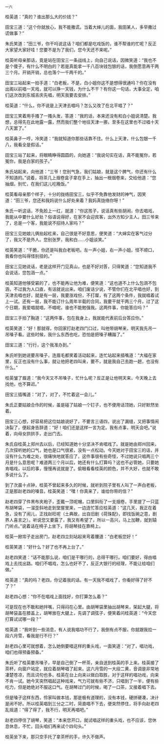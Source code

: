     一六 

   桂英道：“真的？谁出那么大的价钱？”

   田宝三道：“这个你就放心，我不能撒谎。当着大婶儿的面，我田某人，多早撒过谎做事？”

   朱氏笑道：“田三爷，你干吗说这话？咱们都是吃戏饭的，谁不帮谁的忙呢？反正大家望大家好哇！您要不是为了我们，您今天还不来呢。”

   桂英听母亲那话，竟是站在田宝三一条战线上，向自己说话，因微笑道：“我也不是个傻子，有什么不明白的？若是真能拿一千八百块钱包银的话，我倒愿意再干两三个月。开销开销，总也落个一千两千的。”

   田宝三站起来一拍手道：“白老板，不是，白小姐你这不是想得很通吗？你在没有出阁以前唱一天戏，就可以挣一天钱，为什么不干？有你这一句话，大事全定，咱们这次改到东城吉庆先唱，明天我要去安排。”

   桂英道：“什么，你不说是上天津去唱吗？怎么又改了在北平唱了？”

   田宝三笑着用手搔了一搔头发，答道：“我的话，本来还没有和白小姐说清楚。我想，总得先在此地露一露，然而我们整个地往天津一挪，至多在这里也不过唱十天八天罢了。”

   桂英鼻子一哼，冷笑道：“我就知道你那些话靠不住。什么上天津，什么包银一千八，我看全是假话。”

   田宝三站了起来，将眼睛睁得圆圆的，向她道：“我说句实在话，真不能冤你，若冤你，我是白家的孩子。”

   朱氏站起来，向他道：“三爷！您别气急，我们姑娘，就是这个脾气，你还有什么不知道的。”说着，将茶几上烟卷盒子拿在手上，抽出一根烟卷来，交给他道：“您抽烟，别忙，在我们这儿吃晚饭。”

   桂英看母亲那个样子，十分的拢络田宝三，似乎不免靠他发财的神气，因笑道：“田三爷，您还和我妈说什么好处来着？我妈真拢络你呀！”

   朱氏一听这话，不免脸上一红，就道：“你这孩子，说话真有些胡闹，你去唱戏，我能从中要什么好处？俗语说得好，在家不会迎宾客，出外方知少主人。田三爷来了，总是一个客，我能说不招待人家吗？”

   田宝三见她娘儿俩抬起杠来，自己很是不好意思，便笑道：“大婶实在客气过分了，我又不是外人。您别张罗，我和白……小姐谈笑。”

   桂英笑道：“干脆，你还是叫我白老板吧。左一声小姐，右一声小姐，怪不顺口，我看你也叫得怪别扭的。”

   田宝三见她说话，老是这样开门见真山，也是不好对答，只得笑道：“您知道我不会说话，您包涵一点。”

   桂英知道他够受窘的了，也不能再让他为难，便笑道：“这也道不上什么包涵不包涵，不过我为人口直，有话就说出来。咱们废话少说，不管你们在北平唱也好，到天津去唱也好，就是有一层，我要涨戏份，不打厘，有了这两个条件，我就唱着试上一试。还有一层，我不能订什么周年半载的合同，我要干就干两三个月，过了这个日期，我爱唱就唱，不唱呢，谁也不能勉强我。这两件事，你能答应吗？”

   田宝三手拍了胸道：“这两件事，包在我身上，我就能代表前后台答应你。”

   桂英笑道：“好！那就得，你回家打赵老四门口过，叫他带胡琴来，明天我先吊一吊嗓子看。这些时候，我什么东西也吃，恐怕是把嗓子糟蹋了。”

   田宝三道：“行行，这个我准办到。”

   朱氏听到她说要吊嗓子，连眉毛都笑着活动起来，连忙站起来插嘴道：“大福在家里，反正也没有什么事，就让他把老四叫来，要不，就是我自己去跑一趟，也没有什么。”

   桂英皱了眉道：“我今天又不吊嗓子，忙什么呢？反正是让他明天来，今天晚上去找他，也不算迟。”

   田宝三插嘴道：“对了，对了，不忙着这一会儿。”

   朱氏正要姑娘合作的时候，虽是碰了姑娘一个钉子，也不便用话顶她，只好默然坐着。

   田宝三心想，好容易把这位姑娘说好了，不要言三语四，说出了漏缝，又把事情闹决裂了，便起身告辞道：“好！咱们还是这样一言为定。我有点事，明天会吧。”说着，向母女拱拱手，走出门去。

   朱氏自桂英上郑州去以后，已经知道她十分坚决不肯唱戏了。就是她由郑州回来，几次探听她的口气，她也是口气很紧，没有一点松动。今天她对于田宝三的话，并没有什么为难之处，很痛快地就答应了，这件事很有些奇怪，不过她说只唱两三个月是什么意思呢？难道两三个月以后，她还有什么打算吗？这也不必管她，只要她肯唱戏，以后的事，慢慢再说就是了。偷眼看看桂英的颜色，并不大好，也就不敢多说什么了。

   到了次晨十点钟，桂英不曾起来多久的时候，就听到院子里有人叫了一声白老板，正是那赵老四的嗓音。桂英笑道：“嘿！你真来了，谁给你带的信？”

   赵老四穿了件黑布夹袍子，歪戴一顶呢帽，口里斜衔了一支烟卷，手里提了一只蓝布胡琴袋，一溜歪斜地走到堂屋里来，一边连忙答应桂英道：“这几天，我正在着急，没有了闹儿，正找赵旺呢（土典故，出自旧剧《荷珠配》，即找饭碗之意，剧界人喜言之）。听说您又要露了，我又有希望了，所以一高兴，马上加鞭，就到辕门听点。”说着话在椅子上坐下，将胡琴挂在靠椅上。

   桂英一掀帘子走出房门，赵老四立刻站起来弯着腰道：“白老板您好！”

   桂英笑道：“好什么？好了也不再上台了。”

   赵老四笑道：“话不能那么说，咱们是干哪行的，总得干哪行。咱们要好，得由唱戏上去找出路。咱们不唱戏，怎么也好不了，反正大银行的经理，不能让给咱们做。”

   桂英道：“真的吗？老四，你记着我的话。有一天我不唱戏了，你看好得了好不了？”

   赵老四心想：“你不在唱戏上面找好，你打算怎么着？”

   可是现在也不敢和她拌嘴，只得闷在心里。由胡琴袋里抽出胡琴来，架起大腿，将胡琴袋盖在膝盖上，胡琴放在大腿上，先调了调弦子，便笑着问桂英道：“今天您打算试试哪一段？”

   桂英道：“我听到一些消息，有人说我唱功不行了，我倒有点不服，你就跟我拉一段六月雪，看我是行不行？”

   赵老四心里可就想着，怎么她倒要唱这样的重头戏，一面笑道：“对了，唱功戏，咱们也得预备预备。”

   朱氏听了桂英要吊嗓子，早是自己倒了一杯茶，亲自送到桂英的手上来。桂英接了茶杯，向窗户站定，就应着胡琴唱了起来。这六月雪的一大段二黄，音调是非常地凄楚苍凉，而且词句也多。桂英在台上向来以做白取胜，对于这样的唱功戏，向来不肯一试。她今天突然唱起这种戏来，气力可就有些不济，只唱到了一半，便有些吃力，但是她绝对不服这口气。在胡琴过门的时候，喝了一口茶，又接着唱下去。

   但是嗓子这样东西，伶家叫做本钱，那是极有道理的，没有本钱，硬拼硬凑，决计是闹不好。所以桂英唱到三分之二时，简直唱不下去，便突然停住，将手向赵老四乱摇道：“得了得了，我不行，明天再唱吧。”

   赵老四停住了胡琴，笑道：“本来您开口，就试唱这样的重头戏，也不应该，您休息休息，不忙，回头咱们再来试个四句头。”

   桂英坐下来，那只空手托了拿茶杯的手，许久不做声。

